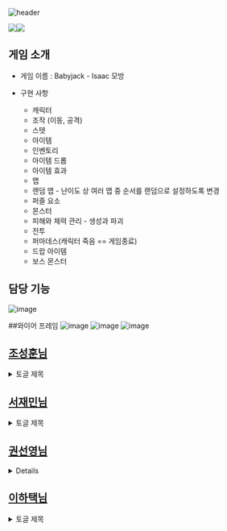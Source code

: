 ![header](https://capsule-render.vercel.app/api?type=wave&color=auto&height=300&section=header&text=Babyjak%20(IsaacLike)&fontSize=90)

 <img src="https://img.shields.io/badge/Unity-000000?style=flat-square&logo=unity&logoColor=white"/><img src="https://img.shields.io/badge/C sharp-512BD4?style=flat-square&logo=csharp&logoColor=white"/>

## 게임 소개

- 게임 이름 : Babyjack - Isaac 모방

- 구현 사항
  - 캐릭터
   - 조작 (이동, 공격)
   - 스텟
  - 아이템
   - 인벤토리
   - 아이템 드롭
   - 아이템 효과
  - 맵
   - 랜덤 맵 - 난이도 상 여러 맵 중 순서를 랜덤으로 설정하도록 변경
   - 퍼즐 요소
  - 몬스터
   - 피해와 체력 관리 - 생성과 파괴
   - 전투
   - 퍼마데스(캐릭터 죽음 == 게임종료)
   - 드랍 아이템
   - 보스 몬스터


## 담당 기능
![image](https://github.com/dodanrlrl/NewBaby/assets/139848355/4eecc00e-7195-4887-b9ff-fe99e39af88f)


##와이어 프레임
![image](https://github.com/dodanrlrl/NewBaby/assets/139848355/c21a2621-a08f-4a87-bbc3-6e5344294dca)
![image](https://github.com/dodanrlrl/NewBaby/assets/139848355/5119984c-dea6-47e1-8bc5-b14790ece9f4)
![image](https://github.com/dodanrlrl/NewBaby/assets/139848355/d5342f14-75f6-42f8-b667-4acf22179795)

 
## [조성훈님][JSH's_Git]

[JSH's_Git]: https://github.com/dodanrlrl

<details>
<summary>
 토글 제목
</summary>
  토글 안의 내용
</details>


## [서재민님][SJM's_Git]

[SJM's_Git]: https://github.com/SeoJaeMin619

<details>
<summary>
 토글 제목
</summary>
  토글 안의 내용
</details>


## [권선영님][GSY's_Git]

[GSY's_Git]: https://github.com/tealss

<details>
 토글 제목
</summary>
  토글 안의 내용
</details>


## [이하택님][LHT's_Git]

[LHT's_Git]: https://github.com/LeeHataeg

<details>
<summary>
 토글 제목
</summary>
  토글 안의 내용
</details>

